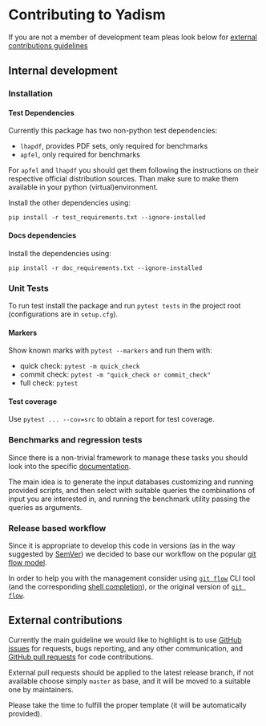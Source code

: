 # Contributing to Yadism

If you are not a member of development team pleas look below for [external
contributions guidelines](.github/contributing.md#external-contributions)

## Internal development

### Installation

#### Test Dependencies

Currently this package has two non-python test dependencies:

- `lhapdf`, provides PDF sets, only required for benchmarks
- `apfel`, only required for benchmarks

For `apfel` and `lhapdf` you should get them following the instructions on their
respective official distribution sources.
Than make sure to make them available in your python (virtual)environment.

Install the other dependencies using:

```
pip install -r test_requirements.txt --ignore-installed
```

#### Docs dependencies

Install the dependencies using:

```
pip install -r doc_requirements.txt --ignore-installed
```

### Unit Tests

To run test install the package and run `pytest tests` in the project root
(configurations are in `setup.cfg`).

<!--TODO further descriptions should be moved to the wiki, in order to have a
unique place to reference for development and to keep this document as short as
possible-->

#### Markers

Show known marks with `pytest --markers` and run them with:

- quick check: `pytest -m quick_check`
- commit check: `pytest -m "quick_check or commit_check"`
- full check: `pytest`

#### Test coverage

Use `pytest ... --cov=src` to obtain a report for test coverage.

### Benchmarks and regression tests

Since there is a non-trivial framework to manage these tasks you should look
into the specific
[documentation](https://n3pdf.github.io/yadism/dev-tools/db-suite.html).

The main idea is to generate the input databases customizing and running
provided scripts, and then select with suitable queries the combinations of
input you are interested in, and running the benchmark utility passing the
queries as arguments.

### Release based workflow

Since it is appropriate to develop this code in versions (as in the way
suggested by [SemVer](https://semver.org/)) we decided to base our workflow on
the popular [git flow model](https://nvie.com/posts/a-successful-git-branching-model/).

In order to help you with the management consider using [`git flow`](https://github.com/petervanderdoes/gitflow-avh) CLI tool (and the
corresponding [shell
completion](https://github.com/petervanderdoes/git-flow-completion)), or the
original version of [`git flow`](https://github.com/nvie/gitflow).

## External contributions

Currently the main guideline we would like to highlight is to use [GitHub
issues](https://github.com/N3PDF/yadism/issues) for requests, bugs reporting,
and any other communication, and [GitHub pull
requests](https://github.com/N3PDF/yadism/pulls) for code contributions.

External pull requests should be applied to the latest release branch, if not
available choose simply `master` as base, and it will be moved to a suitable one
by maintainers.

Please take the time to fulfill the proper template (it will be automatically provided).
